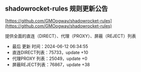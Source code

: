 ## shadowrocket-rules 规则更新公告

[https://github.com/GMOogway/shadowrocket-rules](https://github.com/GMOogway/shadowrocket-rules)

提供全面的直连（DIRECT）、代理（PROXY）、屏蔽（REJECT）列表
- 最后 更新 时间：2024-06-12 06:34:55
- 直连DIRECT列表：75733，update +10
- 代理PROXY 列表：25049，update +0
- 屏蔽REJECT列表：76867，update +38
